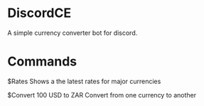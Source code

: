 # DiscordCE
A simple currency converter bot for discord.

# Commands
  $Rates
    Shows a the latest rates for major currencies
  
  $Convert 100 USD to ZAR
    Convert from one currency to another
